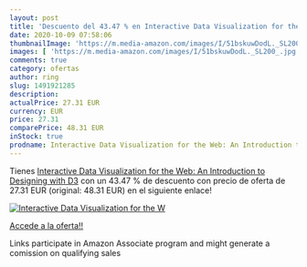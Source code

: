 ```yaml
---
layout: post
title: 'Descuento del 43.47 % en Interactive Data Visualization for the W'
date: 2020-10-09 07:58:06
thumbnailImage: 'https://m.media-amazon.com/images/I/51bskuwDodL._SL200_.jpg'
images: [ 'https://m.media-amazon.com/images/I/51bskuwDodL._SL200_.jpg' ]
comments: true
category: ofertas
author: ring
slug: 1491921285
description:
actualPrice: 27.31 EUR
currency: EUR
price: 27.31
comparePrice: 48.31 EUR
inStock: true
prodname: Interactive Data Visualization for the Web: An Introduction to Designing with D3
---
```


Tienes [Interactive Data Visualization for the Web: An Introduction to Designing with D3](https://www.amazon.it/dp/1491921285/?tag=tolees00-21) con un 43.47 % de descuento con precio de oferta de 27.31 EUR (original: 48.31 EUR) en el siguiente enlace!

[![Interactive Data Visualization for the W](https://m.media-amazon.com/images/I/51bskuwDodL._SL200_.jpg)](https://www.amazon.it/dp/1491921285/?tag=tolees00-21)

[Accede a la oferta!!](https://www.amazon.it/dp/1491921285/?tag=tolees00-21)

Links participate in Amazon Associate program and might generate a comission on qualifying sales


